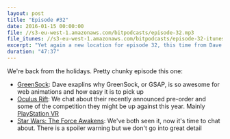 ```yaml
---
layout: post
title: "Episode #32"
date: 2016-01-15 00:00:00
file: //s3-eu-west-1.amazonaws.com/bitpodcasts/episode-32.mp3
file_itunes: //s3-eu-west-1.amazonaws.com/bitpodcasts/episode-32-itunes.m4a
excerpt: "Yet again a new location for episode 32, this time from Dave's new flat in the sky."
duration: "47:37"
---
```


We're back from the holidays. Pretty chunky episode this one:

- [GreenSock](https://greensock.com/): Dave exaplins why GreenSock, or GSAP, is so awesome for web animations and how easy it is to pick up
- [Oculus Rift](https://www.oculus.com/en-us/): We chat about their recently announced pre-order and some of the competition they might be up against this year. Mainly [PlayStation VR](https://www.playstation.com/en-au/explore/ps4/features/playstation-vr/)
- [Star Wars: The Force Awakens](https://www.youtube.com/watch?v=sGbxmsDFVnE): We've both seen it, now it's time to chat about. There is a spoiler warning but we don't go into great detail
